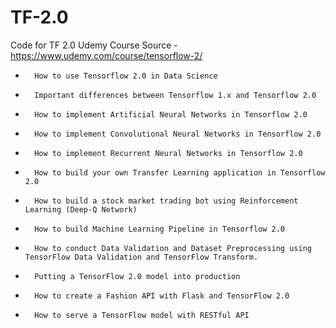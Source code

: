 # TF-2.0
Code for TF 2.0 Udemy Course
Source - https://www.udemy.com/course/tensorflow-2/


* 		How to use Tensorflow 2.0 in Data Science
* 		Important differences between Tensorflow 1.x and Tensorflow 2.0
* 		How to implement Artificial Neural Networks in Tensorflow 2.0
* 		How to implement Convolutional Neural Networks in Tensorflow 2.0
* 		How to implement Recurrent Neural Networks in Tensorflow 2.0
* 		How to build your own Transfer Learning application in Tensorflow 2.0
* 		How to build a stock market trading bot using Reinforcement Learning (Deep-Q Network)
* 		How to build Machine Learning Pipeline in Tensorflow 2.0
* 		How to conduct Data Validation and Dataset Preprocessing using TensorFlow Data Validation and TensorFlow Transform.
* 		Putting a TensorFlow 2.0 model into production
* 		How to create a Fashion API with Flask and TensorFlow 2.0
* 		How to serve a TensorFlow model with RESTful API
